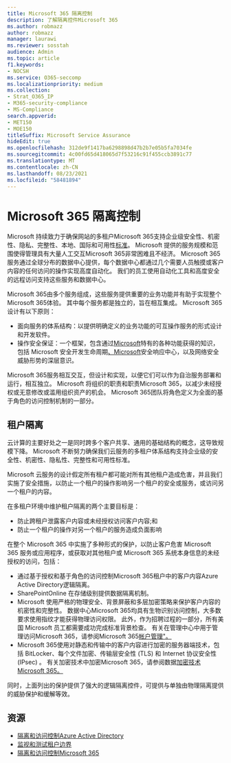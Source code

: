 ```yaml
---
title: Microsoft 365 隔离控制
description: 了解隔离控件Microsoft 365
ms.author: robmazz
author: robmazz
manager: laurawi
ms.reviewer: sosstah
audience: Admin
ms.topic: article
f1.keywords:
- NOCSH
ms.service: O365-seccomp
ms.localizationpriority: medium
ms.collection:
- Strat_O365_IP
- M365-security-compliance
- MS-Compliance
search.appverid:
- MET150
- MOE150
titleSuffix: Microsoft Service Assurance
hideEdit: true
ms.openlocfilehash: 312de9f1417ba6298898d47b2b7e05b5fa7034fe
ms.sourcegitcommit: 4c00fd65d418065d7f53216c91f455ccb3891c77
ms.translationtype: MT
ms.contentlocale: zh-CN
ms.lasthandoff: 08/23/2021
ms.locfileid: "58481894"
---
```

# <a name="microsoft-365-isolation-controls"></a>Microsoft 365 隔离控制

Microsoft 持续致力于确保网站的多租户Microsoft 365支持企业级安全性、机密性、隐私、完整性、本地、国际和可用性[标准](https://www.microsoft.com/trust-center/compliance/compliance-overview)。 Microsoft 提供的服务规模和范围使得管理具有大量人工交互Microsoft 365非常困难且不经济。 Microsoft 365服务通过全球分布的数据中心提供，每个数据中心都通过几个需要人员触摸或客户内容的任何访问的操作实现高度自动化。 我们的员工使用自动化工具和高度安全的远程访问支持这些服务和数据中心。

Microsoft 365由多个服务组成，这些服务提供重要的业务功能并有助于实现整个Microsoft 365体验。 其中每个服务都是独立的，旨在相互集成。 Microsoft 365设计有以下原则：

- 面向服务的体系结构：以提供明确定义的业务功能的可互操作服务的形式设计和开发软件。
- [](https://www.microsoft.com/securityengineering/osa)操作安全保证：一个框架，包含通过[Microsoft](https://www.microsoft.com/sdl/default.aspx)特有的各种功能获得的知识，包括 Microsoft 安全开发生命周期[、Microsoft](https://www.microsoft.com/msrc)安全响应中心，以及网络安全威胁形势的深层意识。

Microsoft 365服务相互交互，但设计和实现，以便它们可以作为自治服务部署和运行，相互独立。 Microsoft 将组织的职责和职责Microsoft 365，以减少未经授权或无意修改或滥用组织资产的机会。 Microsoft 365团队将角色定义为全面的基于角色的访问控制机制的一部分。

## <a name="tenant-isolation"></a>租户隔离

云计算的主要好处之一是同时跨多个客户共享、通用的基础结构的概念，这导致规模下降。 Microsoft 不断努力确保我们云服务的多租户体系结构支持企业级的安全性、机密性、隐私性、完整性和可用性标准。

Microsoft 云服务的设计假定所有租户都可能对所有其他租户造成危害，并且我们实施了安全措施，以防止一个租户的操作影响另一个租户的安全或服务，或访问另一个租户的内容。

在多租户环境中维护租户隔离的两个主要目标是：

- 防止跨租户泄露客户内容或未经授权访问客户内容;和
- 防止一个租户的操作对另一个租户的服务造成负面影响

在整个 Microsoft 365 中实施了多种形式的保护，以防止客户危害 Microsoft 365 服务或应用程序，或获取对其他租户或 Microsoft 365 系统本身信息的未经授权的访问，包括：

- 通过基于授权和基于角色的访问控制Microsoft 365租户中的客户内容Azure Active Directory逻辑隔离。
- SharePointOnline 在存储级别提供数据隔离机制。
- Microsoft 使用严格的物理安全、背景屏蔽和多层加密策略来保护客户内容的机密性和完整性。 数据中心Microsoft 365均具有生物识别访问控制，大多数要求使用指纹才能获得物理访问权限。 此外，作为招聘过程的一部分，所有美国 Microsoft 员工都需要成功完成标准背景检查。 有关在管理中心中用于管理访问Microsoft 365，请参阅Microsoft 365[帐户管理"。](assurance-microsoft-365-account-management.md)
- Microsoft 365使用对静态和传输中的客户内容进行加密的服务器端技术，包括 BitLocker、每个文件加密、传输层安全性 (TLS) 和 Internet 协议安全性 (IPsec) 。 有关加密技术中加密Microsoft 365，请参阅数据[加密技术Microsoft 365。](/microsoft-365/compliance/office-365-encryption-in-the-microsoft-cloud-overview)

同时，上面列出的保护提供了强大的逻辑隔离控件，可提供与单独由物理隔离提供的威胁保护和缓解等效。

## <a name="resources"></a>资源

- [隔离和访问控制Azure Active Directory](/microsoft-365/enterprise/microsoft-365-isolation-in-azure-active-directory)
- [监视和测试租户边界](assurance-monitoring-and-testing.md)
- [隔离和访问控制Microsoft 365](/microsoft-365/enterprise/microsoft-365-isolation-in-microsoft-365)
